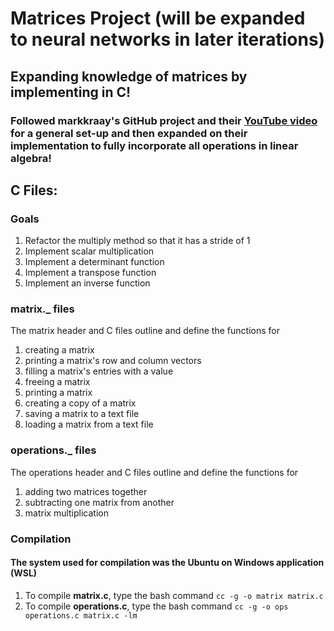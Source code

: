 # Matrices Project (will be expanded to neural networks in later iterations)
## Expanding knowledge of matrices by implementing in C!
### Followed markkraay's GitHub project and their [YouTube video](https://www.youtube.com/watch?v=ReOxVMxS83o&amp;t=2s) for a general set-up and then expanded on their implementation to fully incorporate all operations in linear algebra!

## C Files:

### Goals
1. Refactor the multiply method so that it has a stride of 1
2. Implement scalar multiplication
3. Implement a determinant function
4. Implement a transpose function
5. Implement an inverse function

### **matrix._** files
The matrix header and C files outline and define the functions for 
1. creating a matrix
2. printing a matrix's row and column vectors
3. filling a matrix's entries with a value
4. freeing a matrix
5. printing a matrix
6. creating a copy of a matrix
7. saving a matrix to a text file
8. loading a matrix from a text file

### **operations._** files
The operations header and C files outline and define the functions for
1. adding two matrices together
2. subtracting one matrix from another
3. matrix multiplication

### Compilation
#### The system used for compilation was the Ubuntu on Windows application (WSL)
1. To compile **matrix.c**, type the bash command `cc -g -o matrix matrix.c`
2. To compile **operations.c**, type the bash command `cc -g -o ops operations.c matrix.c -lm`
